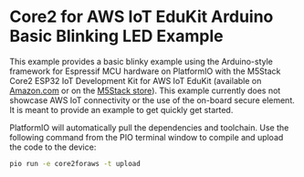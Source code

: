 # Core2 for AWS IoT EduKit Arduino Basic Blinking LED Example

This example provides a basic blinky example using the Arduino-style framework for Espressif MCU hardware on PlatformIO with the M5Stack Core2 ESP32 IoT Development Kit for AWS IoT EduKit (available on [Amazon.com](https://www.amazon.com/dp/B08VGRZYJR) or on the [M5Stack store](https://m5stack.com/products/m5stack-core2-esp32-iot-development-kit-for-aws-iot-edukit)). This example currently does not showcase AWS IoT connectivity or the use of the on-board secure element. It is meant to provide an example to get quickly get started.

PlatformIO will automatically pull the dependencies and toolchain. Use the following command from the PIO terminal window to compile and upload the code to the device:
```bash
pio run -e core2foraws -t upload
```